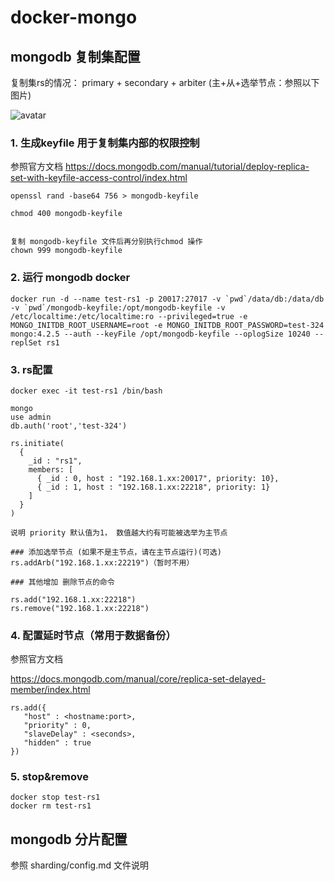 # docker-mongo

## mongodb 复制集配置

复制集rs的情况： primary + secondary + arbiter  (主+从+选举节点：参照以下图片)

![avatar](https://docs.mongodb.com/manual/_images/replica-set-primary-with-secondary-and-arbiter.bakedsvg.svg)



### 1. 生成keyfile 用于复制集内部的权限控制

参照官方文档  https://docs.mongodb.com/manual/tutorial/deploy-replica-set-with-keyfile-access-control/index.html
```
openssl rand -base64 756 > mongodb-keyfile

chmod 400 mongodb-keyfile


复制 mongodb-keyfile 文件后再分别执行chmod 操作
chown 999 mongodb-keyfile
```

### 2. 运行 mongodb docker
```
docker run -d --name test-rs1 -p 20017:27017 -v `pwd`/data/db:/data/db -v `pwd`/mongodb-keyfile:/opt/mongodb-keyfile -v /etc/localtime:/etc/localtime:ro --privileged=true -e MONGO_INITDB_ROOT_USERNAME=root -e MONGO_INITDB_ROOT_PASSWORD=test-324 mongo:4.2.5 --auth --keyFile /opt/mongodb-keyfile --oplogSize 10240 --replSet rs1

```
### 3. rs配置
```
docker exec -it test-rs1 /bin/bash

mongo
use admin
db.auth('root','test-324')

rs.initiate(
  {
    _id : "rs1",
    members: [
      { _id : 0, host : "192.168.1.xx:20017", priority: 10},
      { _id : 1, host : "192.168.1.xx:22218", priority: 1}
    ]
  }
)

说明 priority 默认值为1， 数值越大约有可能被选举为主节点

### 添加选举节点 (如果不是主节点，请在主节点运行)(可选)
rs.addArb("192.168.1.xx:22219")（暂时不用）

### 其他增加 删除节点的命令

rs.add("192.168.1.xx:22218")
rs.remove("192.168.1.xx:22218")
```

### 4. 配置延时节点（常用于数据备份）

参照官方文档

https://docs.mongodb.com/manual/core/replica-set-delayed-member/index.html

```
rs.add({
   "host" : <hostname:port>,
   "priority" : 0,
   "slaveDelay" : <seconds>,
   "hidden" : true
})

```

### 5. stop&remove
```
docker stop test-rs1
docker rm test-rs1
```

## mongodb 分片配置

参照 sharding/config.md 文件说明
